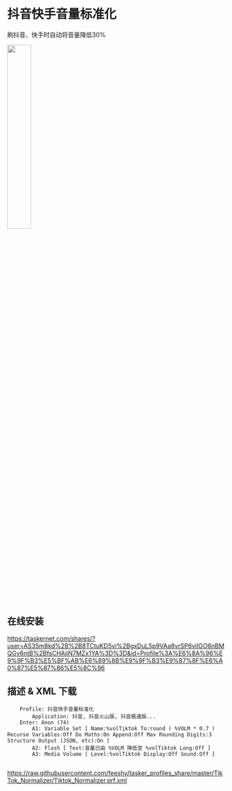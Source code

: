 # 抖音快手音量标准化

刷抖音、快手时自动将音量降低30%

<img src="https://raw.githubusercontent.com/feeshy/tasker_profiles_share/master/TikTok_Normalizer/Screenshot_20210713-102207.jpg" width="33%">

## 在线安装

https://taskernet.com/shares/?user=AS35m8kd%2B%2B8TCtuKD5vi%2BgxDuL5p9VAa8vrSP6viIGO6nBMQGv6ntB%2BfsCHAjiN7MZx1YA%3D%3D&id=Profile%3A%E6%8A%96%E9%9F%B3%E5%BF%AB%E6%89%8B%E9%9F%B3%E9%87%8F%E6%A0%87%E5%87%86%E5%8C%96

## 描述 & XML 下载

```
    Profile: 抖音快手音量标准化
    	Application: 抖音, 抖音火山版, 抖音极速版...
    Enter: Anon (74)
    	A1: Variable Set [ Name:%volTiktok To:round ( %VOLM * 0.7 ) Recurse Variables:Off Do Maths:On Append:Off Max Rounding Digits:3 Structure Output (JSON, etc):On ] 
    	A2: Flash [ Text:音量已由 %VOLM 降低至 %volTiktok Long:Off ] 
    	A3: Media Volume [ Level:%volTiktok Display:Off Sound:Off ] 
    
```

https://raw.githubusercontent.com/feeshy/tasker_profiles_share/master/TikTok_Normalizer/Tiktok_Normalizer.prf.xml
